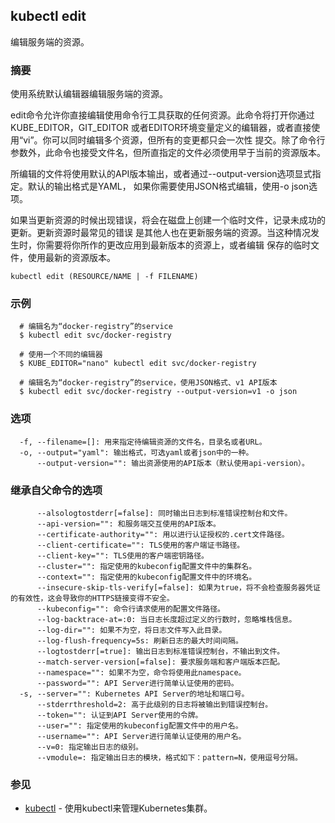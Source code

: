 ## kubectl edit

编辑服务端的资源。

### 摘要

使用系统默认编辑器编辑服务端的资源。

edit命令允许你直接编辑使用命令行工具获取的任何资源。此命令将打开你通过KUBE_EDITOR，GIT_EDITOR
或者EDITOR环境变量定义的编辑器，或者直接使用“vi”。你可以同时编辑多个资源，但所有的变更都只会一次性
提交。除了命令行参数外，此命令也接受文件名，但所直指定的文件必须使用早于当前的资源版本。

所编辑的文件将使用默认的API版本输出，或者通过--output-version选项显式指定。默认的输出格式是YAML，
如果你需要使用JSON格式编辑，使用-o json选项。

如果当更新资源的时候出现错误，将会在磁盘上创建一个临时文件，记录未成功的更新。更新资源时最常见的错误
是其他人也在更新服务端的资源。当这种情况发生时，你需要将你所作的更改应用到最新版本的资源上，或者编辑
保存的临时文件，使用最新的资源版本。

```
kubectl edit (RESOURCE/NAME | -f FILENAME)
```

### 示例

```
  # 编辑名为“docker-registry”的service
  $ kubectl edit svc/docker-registry

  # 使用一个不同的编辑器
  $ KUBE_EDITOR="nano" kubectl edit svc/docker-registry

  # 编辑名为“docker-registry”的service，使用JSON格式、v1 API版本
  $ kubectl edit svc/docker-registry --output-version=v1 -o json
```

### 选项

```
  -f, --filename=[]: 用来指定待编辑资源的文件名，目录名或者URL。
  -o, --output="yaml": 输出格式，可选yaml或者json中的一种。
      --output-version="": 输出资源使用的API版本（默认使用api-version）。
```

### 继承自父命令的选项
```
      --alsologtostderr[=false]: 同时输出日志到标准错误控制台和文件。
      --api-version="": 和服务端交互使用的API版本。
      --certificate-authority="": 用以进行认证授权的.cert文件路径。
      --client-certificate="": TLS使用的客户端证书路径。
      --client-key="": TLS使用的客户端密钥路径。
      --cluster="": 指定使用的kubeconfig配置文件中的集群名。
      --context="": 指定使用的kubeconfig配置文件中的环境名。
      --insecure-skip-tls-verify[=false]: 如果为true，将不会检查服务器凭证的有效性，这会导致你的HTTPS链接变得不安全。
      --kubeconfig="": 命令行请求使用的配置文件路径。
      --log-backtrace-at=:0: 当日志长度超过定义的行数时，忽略堆栈信息。
      --log-dir="": 如果不为空，将日志文件写入此目录。
      --log-flush-frequency=5s: 刷新日志的最大时间间隔。
      --logtostderr[=true]: 输出日志到标准错误控制台，不输出到文件。
      --match-server-version[=false]: 要求服务端和客户端版本匹配。
      --namespace="": 如果不为空，命令将使用此namespace。
      --password="": API Server进行简单认证使用的密码。
  -s, --server="": Kubernetes API Server的地址和端口号。
      --stderrthreshold=2: 高于此级别的日志将被输出到错误控制台。
      --token="": 认证到API Server使用的令牌。
      --user="": 指定使用的kubeconfig配置文件中的用户名。
      --username="": API Server进行简单认证使用的用户名。
      --v=0: 指定输出日志的级别。
      --vmodule=: 指定输出日志的模块，格式如下：pattern=N，使用逗号分隔。
```

### 参见

* [kubectl](kubectl.md)	 - 使用kubectl来管理Kubernetes集群。